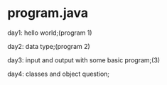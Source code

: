 # program.java
day1: hello world;(program 1)

day2: data type;(program 2)

day3: input and output with some basic program;(3)

day4: classes and object question;
